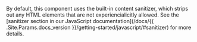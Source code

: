 By default, this component uses the built-in content sanitizer, which strips out any HTML elements that are not experiencialicitly allowed. See the [sanitizer section in our JavaScript documentation](/docs/{{ .Site.Params.docs_version }}/getting-started/javascript/#sanitizer) for more details.
